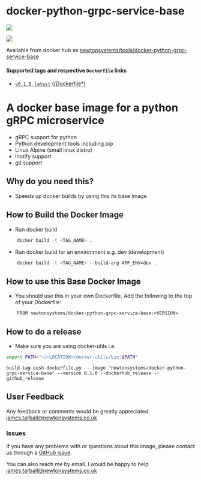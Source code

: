 # docker-python-grpc-service-base

[![](https://images.microbadger.com/badges/image/newtonsystems/docker-python-grpc-service-base.svg)](https://microbadger.com/images/newtonsystems/docker-python-grpc-service-base "Get your own image badge on microbadger.com")

[![](https://images.microbadger.com/badges/version/newtonsystems/docker-python-grpc-service-base.svg)](https://microbadger.com/images/newtonsystems/docker-python-grpc-service-base "Get your own version badge on microbadger.com")

Available from docker hub as [newtonsystems/tools/docker-python-grpc-service-base](https://hub.docker.com/r/newtonsystems/docker-python-grpc-service-base/)

#### Supported tags and respective `Dockerfile` links

-    [`v0.1.0`, `latest` (/Dockerfile*)](https://github.com/newtonsystems/devops/blob/master/tools/docker-python-grpc-service-base/Dockerfile)


# A docker base image for a python gRPC microservice

- gRPC support for python
- Python development tools including pip
- Linux Alpine (small linux distro)
- inotify support
- git support


## Why do you need this?
- Speeds up docker builds by using this its base image


## How to Build the Docker Image
- Run docker build

```bash
	docker build -t <TAG_NAME> .
```
- Run docker build for an environment e.g. dev (development)
```bash
	docker build -t <TAG_NAME> --build-arg APP_ENV=dev .
```


## How to use this Base Docker Image
- You should use this in your own Dockerfile. Add the following to the top of your Dockerfile:

```
	FROM newtonsystems/docker-python-grpc-service-base:<VERSION>

```


## How to do a release
- Make sure you are using docker-utils 
i.e.

```bash
export PATH="~/<LOCATION>/docker-utils/bin:$PATH"
```

```
build-tag-push-dockerfile.py  --image "newtonsystems/docker-python-grpc-service-base" --version 0.1.0 --dockerhub_release --github_release
```


## User Feedback

Any feedback or comments  would be greatly appreciated: <james.tarball@newtonsystems.co.uk>


### Issues

If you have any problems with or questions about this image, please contact us through a [GitHub issue](https://github.com/newtonsystems/docker-python-grpc-service-base/issues).

You can also reach me by email. I would be happy to help  <james.tarball@newtonsystems.co.uk>







